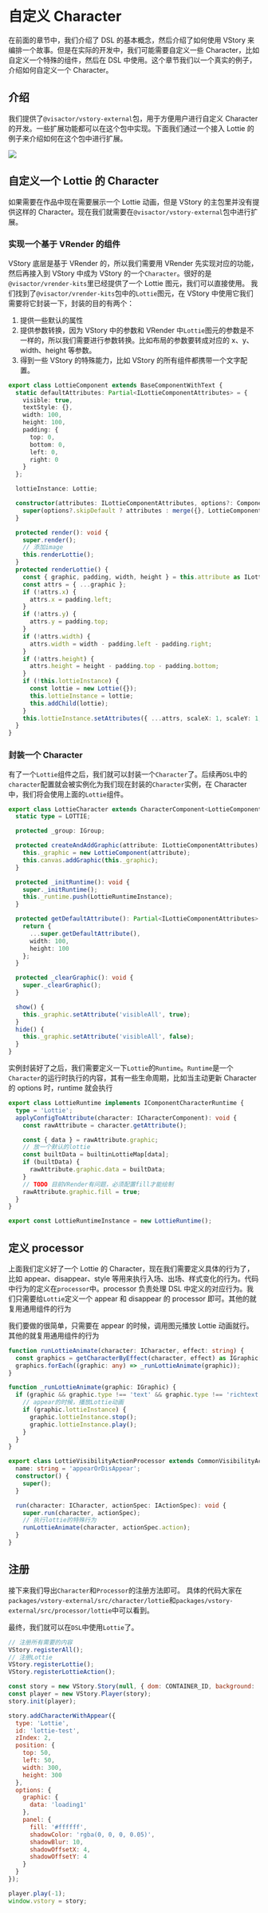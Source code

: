 # 自定义 Character

在前面的章节中，我们介绍了 DSL 的基本概念，然后介绍了如何使用 VStory 来编排一个故事。但是在实际的开发中，我们可能需要自定义一些 Character，比如自定义一个特殊的组件，然后在 DSL 中使用。这个章节我们以一个真实的例子，介绍如何自定义一个 Character。

## 介绍

我们提供了`@visactor/vstory-external`包，用于方便用户进行自定义 Character 的开发。一些扩展功能都可以在这个包中实现。下面我们通过一个接入 Lottie 的例子来介绍如何在这个包中进行扩展。

![](https://lf9-dp-fe-cms-tos.byteorg.com/obj/bit-cloud/vstory/vstory-external.png)

## 自定义一个 Lottie 的 Character

如果需要在作品中现在需要展示一个 Lottie 动画，但是 VStory 的主包里并没有提供这样的 Character。现在我们就需要在`@visactor/vstory-external`包中进行扩展。

### 实现一个基于 VRender 的组件

VStory 底层是基于 VRender 的，所以我们需要用 VRender 先实现对应的功能，然后再接入到 VStory 中成为 VStory 的一个`Character`。很好的是`@visactor/vrender-kits`里已经提供了一个 Lottie 图元，我们可以直接使用。
我们找到了`@visactor/vrender-kits`包中的`Lottie`图元，在 VStory 中使用它我们需要将它封装一下，封装的目的有两个：

1. 提供一些默认的属性
2. 提供参数转换，因为 VStory 中的参数和 VRender 中`Lottie`图元的参数是不一样的，所以我们需要进行参数转换。比如布局的参数要转成对应的 x、y、width、height 等参数。
3. 得到一些 VStory 的特殊能力，比如 VStory 的所有组件都携带一个文字配置。

```ts
export class LottieComponent extends BaseComponentWithText {
  static defaultAttributes: Partial<ILottieComponentAttributes> = {
    visible: true,
    textStyle: {},
    width: 100,
    height: 100,
    padding: {
      top: 0,
      bottom: 0,
      left: 0,
      right: 0
    }
  };

  lottieInstance: Lottie;

  constructor(attributes: ILottieComponentAttributes, options?: ComponentOptions) {
    super(options?.skipDefault ? attributes : merge({}, LottieComponent.defaultAttributes, attributes));
  }

  protected render(): void {
    super.render();
    // 添加image
    this.renderLottie();
  }
  protected renderLottie() {
    const { graphic, padding, width, height } = this.attribute as ILottieComponentAttributes;
    const attrs = { ...graphic };
    if (!attrs.x) {
      attrs.x = padding.left;
    }
    if (!attrs.y) {
      attrs.y = padding.top;
    }
    if (!attrs.width) {
      attrs.width = width - padding.left - padding.right;
    }
    if (!attrs.height) {
      attrs.height = height - padding.top - padding.bottom;
    }
    if (!this.lottieInstance) {
      const lottie = new Lottie({});
      this.lottieInstance = lottie;
      this.addChild(lottie);
    }
    this.lottieInstance.setAttributes({ ...attrs, scaleX: 1, scaleY: 1, angle: 0, postMatrix: null });
  }
}
```

### 封装一个 Character

有了一个`Lottie`组件之后，我们就可以封装一个`Character`了。后续再`DSL`中的`character`配置就会被实例化为我们现在封装的`Character`实例，在 Character 中，我们将会使用上面的`Lottie`组件。

```ts
export class LottieCharacter extends CharacterComponent<LottieComponent, ILottieComponentAttributes> {
  static type = LOTTIE;

  protected _group: IGroup;

  protected createAndAddGraphic(attribute: ILottieComponentAttributes): void {
    this._graphic = new LottieComponent(attribute);
    this.canvas.addGraphic(this._graphic);
  }

  protected _initRuntime(): void {
    super._initRuntime();
    this._runtime.push(LottieRuntimeInstance);
  }

  protected getDefaultAttribute(): Partial<ILottieComponentAttributes> {
    return {
      ...super.getDefaultAttribute(),
      width: 100,
      height: 100
    };
  }

  protected _clearGraphic(): void {
    super._clearGraphic();
  }

  show() {
    this._graphic.setAttribute('visibleAll', true);
  }
  hide() {
    this._graphic.setAttribute('visibleAll', false);
  }
}
```

实例封装好了之后，我们需要定义一下`Lottie`的`Runtime`。`Runtime`是一个`Character`的运行时执行的内容，其有一些生命周期，比如当主动更新 Character 的 options 时，runtime 就会执行

```ts
export class LottieRuntime implements IComponentCharacterRuntime {
  type = 'Lottie';
  applyConfigToAttribute(character: ICharacterComponent): void {
    const rawAttribute = character.getAttribute();

    const { data } = rawAttribute.graphic;
    // 放一个默认的lottie
    const builtData = builtinLottieMap[data];
    if (builtData) {
      rawAttribute.graphic.data = builtData;
    }
    // TODO 目前VRender有问题，必须配置fill才能绘制
    rawAttribute.graphic.fill = true;
  }
}

export const LottieRuntimeInstance = new LottieRuntime();
```

## 定义 processor

上面我们定义好了一个 Lottie 的 Character，现在我们需要定义具体的行为了，比如 appear、disappear、style 等用来执行入场、出场、样式变化的行为。代码中行为的定义在`processor`中。processor 负责处理 DSL 中定义的对应行为。我们只需要给`Lottie`定义一个 appear 和 disappear 的 processor 即可。其他的就复用通用组件的行为

我们要做的很简单，只需要在 appear 的时候，调用图元播放 Lottie 动画就行。其他的就复用通用组件的行为

```ts
function runLottieAnimate(character: ICharacter, effect: string) {
  const graphics = getCharacterByEffect(character, effect) as IGraphic[];
  graphics.forEach((graphic: any) => _runLottieAnimate(graphic));
}

function _runLottieAnimate(graphic: IGraphic) {
  if (graphic && graphic.type !== 'text' && graphic.type !== 'richtext') {
    // appear的时候，播放Lottie动画
    if (graphic.lottieInstance) {
      graphic.lottieInstance.stop();
      graphic.lottieInstance.play();
    }
  }
}

export class LottieVisibilityActionProcessor extends CommonVisibilityActionProcessor {
  name: string = 'appearOrDisAppear';
  constructor() {
    super();
  }

  run(character: ICharacter, actionSpec: IActionSpec): void {
    super.run(character, actionSpec);
    // 执行lottie的特殊行为
    runLottieAnimate(character, actionSpec.action);
  }
}
```

## 注册

接下来我们导出`Character`和`Processor`的注册方法即可。
具体的代码大家在`packages/vstory-external/src/character/lottie`和`packages/vstory-external/src/processor/lottie`中可以看到。

最终，我们就可以在`DSL`中使用`Lottie`了。

```javascript livedemo template=vstory
// 注册所有需要的内容
VStory.registerAll();
// 注册Lottie
VStory.registerLottie();
VStory.registerLottieAction();

const story = new VStory.Story(null, { dom: CONTAINER_ID, background: '#ebecf0' });
const player = new VStory.Player(story);
story.init(player);

story.addCharacterWithAppear({
  type: 'Lottie',
  id: 'lottie-test',
  zIndex: 2,
  position: {
    top: 50,
    left: 50,
    width: 300,
    height: 300
  },
  options: {
    graphic: {
      data: 'loading1'
    },
    panel: {
      fill: '#ffffff',
      shadowColor: 'rgba(0, 0, 0, 0.05)',
      shadowBlur: 10,
      shadowOffsetX: 4,
      shadowOffsetY: 4
    }
  }
});

player.play(-1);
window.vstory = story;
```
